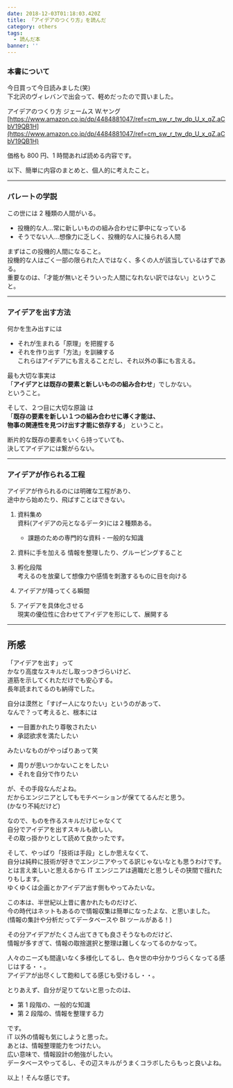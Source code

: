 ```yaml
---
date: 2018-12-03T01:18:03.420Z
title: 「アイデアのつくり方」を読んだ
category: others
tags:
  - 読んだ本
banner: ''
---
```


### 本書について

今日買って今日読みました(笑)  
下北沢のヴィレバンで出会って、軽めだったので買いました。

アイデアのつくり方 ジェームス W.ヤング
[https://www.amazon.co.jp/dp/4484881047/ref=cm_sw_r_tw_dp_U_x_qZ.aCbV19QB1H](https://www.amazon.co.jp/dp/4484881047/ref=cm_sw_r_tw_dp_U_x_qZ.aCbV19QB1H)

価格も 800 円、1 時間あれば読める内容です。

以下、簡単に内容のまとめと、個人的に考えたこと。

---

### パレートの学説

この世には 2 種類の人間がいる。

- 投機的な人…常に新しいものの組み合わせに夢中になっている
- そうでない人…想像力に乏しく、投機的な人に操られる人間

まずはこの投機的人間になること。  
投機的な人はごく一部の限られた人ではなく、多くの人が該当しているはずである。  
重要なのは、「才能が無いとそういった人間になれない訳ではない」ということ。

---

### アイデアを出す方法

何かを生み出すには

- それが生まれる「原理」を把握する
- それを作り出す「方法」を訓練する  
  これらはアイデアにも言えることだし、それ以外の事にも言える。

最も大切な事実は  
「**アイデアとは既存の要素と新しいものの組み合わせ**」でしかない。  
ということ。

そして、２つ目に大切な原論 は  
「**既存の要素を新しい１つの組み合わせに導く才能は、  
物事の関連性を見つけ出す才能に依存する**」
ということ。

断片的な既存の要素をいくら持っていても、  
決してアイデアには繋がらない。

---

### アイデアが作られる工程

アイデアが作られるのには明確な工程があり、  
途中から始めたり、飛ばすことはできない。

1. 資料集め  
   資料(アイデアの元となるデータ)には２種類ある。  
    - 課題のための専門的な資料 - 一般的な知識

2. 資料に手を加える
   情報を整理したり、グルーピングすること

3. 孵化段階  
   考えるのを放棄して想像力や感情を刺激するものに目を向ける

4. アイデアが降ってくる瞬間

5. アイデアを具体化させる  
   現実の優位性に合わせてアイデアを形にして、展開する

---

## 所感

「アイデアを出す」って  
かなり高度なスキルだし取っつきづらいけど、  
道筋を示してくれただけでも安心する。  
長年読まれてるのも納得でした。

自分は漠然と「すげー人になりたい」というのがあって、  
なんで？って考えると、根本には

- 一目置かれたり尊敬されたい
- 承認欲求を満たしたい

みたいなものがやっぱりあって笑

- 周りが思いつかないことをしたい
- それを自分で作りたい

が、その手段なんだよね。  
だからエンジニアとしてもモチベーションが保ててるんだと思う。  
(かなり不純だけど)

なので、ものを作るスキルだけじゃなくて  
自分でアイデアを出すスキルも欲しい。  
その取っ掛かりとして読めて良かったです。

そして、やっぱり「技術は手段」としか思えなくて、  
自分は純粋に技術が好きでエンジニアやってる訳じゃないなとも思うわけです。  
とは言え楽しいと思えるから IT エンジニアは適職だと思うしその狭間で揺れたりもします。  
ゆくゆくは企画とかアイデア出す側もやってみたいな。

この本は、半世紀以上昔に書かれたものだけど、  
今の時代はネットもあるので情報収集は簡単になったよな、と思いました。  
(情報の集計や分析だってデータベースや BI ツールがある！)

その分アイデアがたくさん出てきても良さそうなものだけど、  
情報が多すぎて、情報の取捨選択と整理は難しくなってるのかなって。

人々のニーズも間違いなく多様化してるし、色々世の中分かりづらくなってる感じはする・・。  
アイデアが出尽くして飽和してる感じも受けるし・・。

とりあえず、自分が足りてないと思ったのは、

- 第 1 段階の、一般的な知識
- 第 2 段階の、情報を整理する力

です。  
iT 以外の情報も気にしようと思った。  
あとは、情報整理能力をつけたい。  
広い意味で、情報設計の勉強がしたい。  
データベースやってるし、その辺スキルがうまくコラボしたらもっと良いよね。

以上！そんな感じです。
